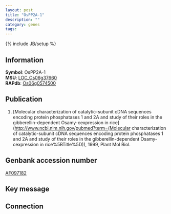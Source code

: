 ```yaml
---
layout: post
title: "OsPP2A-1"
description: ""
category: genes
tags: 
---
```

{% include JB/setup %}

## Information
__Symbol__: OsPP2A-1  
__MSU__: [LOC_Os06g37660](http://rice.plantbiology.msu.edu/cgi-bin/ORF_infopage.cgi?orf=LOC_Os06g37660)  
__RAPdb__: [Os06g0574500](http://rapdb.dna.affrc.go.jp/viewer/gbrowse_details/irgsp1?name=Os06g0574500)  

## Publication
1. [Molecular characterization of catalytic-subunit cDNA sequences encoding protein phosphatases 1 and 2A and study of their roles in the gibberellin-dependent Osamy-cexpression in rice](http://www.ncbi.nlm.nih.gov/pubmed?term=(Molecular characterization of catalytic-subunit cDNA sequences encoding protein phosphatases 1 and 2A and study of their roles in the gibberellin-dependent Osamy-cexpression in rice%5BTitle%5D)), 1999, Plant Mol Biol.

## Genbank accession number
[AF097182](http://www.ncbi.nlm.nih.gov/nuccore/AF097182)

## Key message

## Connection


